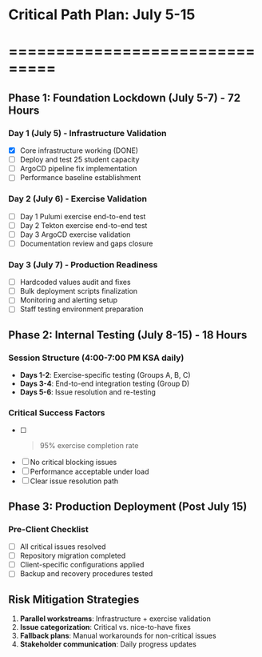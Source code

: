 # Critical Path Plan: July 5-15
# ===============================

## Phase 1: Foundation Lockdown (July 5-7) - 72 Hours
### Day 1 (July 5) - Infrastructure Validation
- [x] Core infrastructure working (DONE)
- [ ] Deploy and test 25 student capacity 
- [ ] ArgoCD pipeline fix implementation
- [ ] Performance baseline establishment

### Day 2 (July 6) - Exercise Validation  
- [ ] Day 1 Pulumi exercise end-to-end test
- [ ] Day 2 Tekton exercise end-to-end test  
- [ ] Day 3 ArgoCD exercise validation
- [ ] Documentation review and gaps closure

### Day 3 (July 7) - Production Readiness
- [ ] Hardcoded values audit and fixes
- [ ] Bulk deployment scripts finalization
- [ ] Monitoring and alerting setup
- [ ] Staff testing environment preparation

## Phase 2: Internal Testing (July 8-15) - 18 Hours
### Session Structure (4:00-7:00 PM KSA daily)
- **Days 1-2**: Exercise-specific testing (Groups A, B, C)
- **Days 3-4**: End-to-end integration testing (Group D)  
- **Days 5-6**: Issue resolution and re-testing

### Critical Success Factors
- [ ] >95% exercise completion rate
- [ ] No critical blocking issues
- [ ] Performance acceptable under load
- [ ] Clear issue resolution path

## Phase 3: Production Deployment (Post July 15)
### Pre-Client Checklist
- [ ] All critical issues resolved
- [ ] Repository migration completed
- [ ] Client-specific configurations applied
- [ ] Backup and recovery procedures tested

## Risk Mitigation Strategies
1. **Parallel workstreams**: Infrastructure + exercise validation
2. **Issue categorization**: Critical vs. nice-to-have fixes
3. **Fallback plans**: Manual workarounds for non-critical issues
4. **Stakeholder communication**: Daily progress updates
